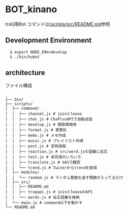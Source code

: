 # BOT_kinano
traQ用Bot
コマンドは[/scripts/src/README.md](https://git.trap.jp/Ras/KNKbot/src/branch/master/scripts/src/README.md)参照
## Development Environment
```bash
  $ export NODE_ENV=develop
  $ ./bin/hubot
```


## architecture
ファイル構成
```
.
├── bin/
├── scripts/
│  ├── command/
│  │  ├── channel.js # joinとleave
│  │  ├── chat.js # ChaPlusAPIで自動会話
│  │  ├── develop.js # 開発環境用
│  │  ├── format.js # 表整形
│  │  ├── memo.js # メモ作成
│  │  ├── music.js # プレイリスト作成
│  │  ├── post.js # 定時投稿
│  │  ├── reaction.js # src/word.jsの語彙に反応
│  │  ├── test.js # 未完成のいろいろ
│  │  ├── translate.js # GASで翻訳
│  │  └── trend.js # Twiterからtrendを取得
│  ├── modules/
│  │  └── random.js # ランダム整数を返す関数が入ってるだけ
│  ├── src/
│  │  ├── README.md
│  │  ├── traqapi.js # joinとleaveのAPI
│  │  └── words.js # 反応語彙を格納
│  └── main.js # command以下を動かす
└── README.md
```
